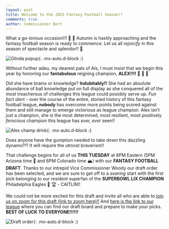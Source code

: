 ```yaml
---
layout: post
title: Welcome to the 2025 Fantasy Football Season!!
comments: true
author: Commissioner Bert
---
```



What a _ga-lorious_ occasion!!! &#129346; &#129346; Autumn is hastily approaching and the fantasy football season is ready to commence. Let us all _rejoicify_ in this season of spectacle and splendor!! &#127944;

![Glinda popup](https://al-pals.github.io/assets/img/glinda_popup.gif){: .mx-auto.d-block :}


Without further adeu, my dearest pals of Als, I must insist that we begin this year by honoring our **fantabulous** reigning champion, **ALEX!!!!** &#127881; &#127870; &#127881;


Did she have brains or knowledge? **Indubitably!!**
She had an absolute abundance of ball knowledge put on full display as she conquered all of the most treacherous of challenges this league could possibly serve up. 
_Fun fact alert_ - over the course of the entire, storied history of this fantasy football league, **nobody** has overcome more points being scored against them and still manage to emerge victorious as league champion.
Alex isn’t just a champion, she is the most determined, most resilient, most positively _ferocious_ champion this league has _ever, ever_ seen!!


![Alex champ drink](https://al-pals.github.io/assets/img/alex_champ_drink.png){: .mx-auto.d-block :}


Does anyone have the gumption needed to take down this dazzling dynamo?!? It will require the utmost braverism!!

That challenge begins for all of us **THIS TUESDAY** at 8PM Eastern (5PM Arizona time &#127797; and 6PM Colorado time &#127956;) with our **FANTASY FOOTBALL DRAFT**. 
Thanks to our intrepid Vice Commissioner Woody our draft order has been selected, and we are sure to get off to a _soaring_ start 
with the first pick belonging to our resident superfan of the **SUPERBOWL LIX CHAMPION** Philadelphia Eagles &#129413; &#127942; - CAITLIN!!

We could not be more excited for this draft and invite all who are able to [join us on zoom for this draft (link to zoom here)!!](https://ncsu.zoom.us/j/93077515043?pwd=K3Mh6FTozVa0OICJHxKCdrUrpQ0Nw3.1)
And [here is the link to our league](https://sleeper.com/leagues/1257090487240642560/) where you can find our draft board and prepare to make your picks. **BEST OF LUCK TO EVERYONE!!!!!!**

![Draft order](https://al-pals.github.io/assets/img/draft_order.jpg){: .mx-auto.d-block :}


